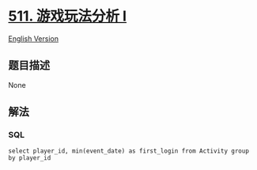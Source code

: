 # [511. 游戏玩法分析 I](https://leetcode-cn.com/problems/game-play-analysis-i)

[English Version](/solution/0500-0599/0511.Game%20Play%20Analysis%20I/README_EN.md)

## 题目描述

<!-- 这里写题目描述 -->

None

## 解法

<!-- 这里可写通用的实现逻辑 -->

<!-- tabs:start -->

### **SQL**

```
select player_id, min(event_date) as first_login from Activity group by player_id
```

<!-- tabs:end -->
